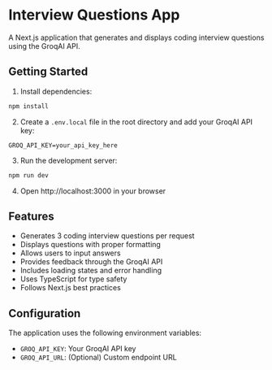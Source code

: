 # Interview Questions App

A Next.js application that generates and displays coding interview questions using the GroqAI API.

## Getting Started

1. Install dependencies:
 ```bash
 npm install
 ```

2. Create a `.env.local` file in the root directory and add your GroqAI API key:
 ```
 GROQ_API_KEY=your_api_key_here
 ```

3. Run the development server:
 ```bash
 npm run dev
 ```

4. Open http://localhost:3000 in your browser

## Features

- Generates 3 coding interview questions per request
- Displays questions with proper formatting
- Allows users to input answers
- Provides feedback through the GroqAI API
- Includes loading states and error handling
- Uses TypeScript for type safety
- Follows Next.js best practices

## Configuration

The application uses the following environment variables:

- `GROQ_API_KEY`: Your GroqAI API key
- `GROQ_API_URL`: (Optional) Custom endpoint URL